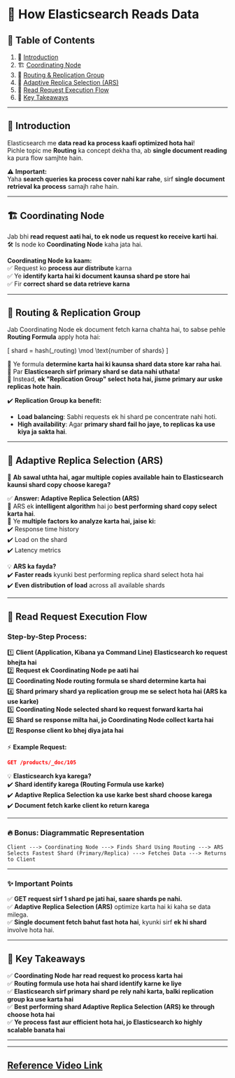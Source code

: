 # 📌 **How Elasticsearch Reads Data**  

## 📜 **Table of Contents**  
1. 🔹 [Introduction](#introduction)  
2. 🏗️ [Coordinating Node](#coordinating-node)  
3. 🔄 [Routing & Replication Group](#routing--replication-group)  
4. 🧠 [Adaptive Replica Selection (ARS)](#adaptive-replica-selection-ars)  
5. 🚀 [Read Request Execution Flow](#read-request-execution-flow)  
6. 🎯 [Key Takeaways](#key-takeaways)  

---

## 🔹 **Introduction**  
Elasticsearch me **data read ka process kaafi optimized hota hai**!  
Pichle topic me **Routing** ka concept dekha tha, ab **single document reading** ka pura flow samjhte hain.  

⚠️ **Important:**  
Yaha **search queries ka process cover nahi kar rahe**, sirf **single document retrieval ka process** samajh rahe hain.  

---

## 🏗️ **Coordinating Node**  
Jab bhi **read request aati hai, to ek node us request ko receive karti hai**.  
🛠️ Is node ko **Coordinating Node** kaha jata hai.  

**Coordinating Node ka kaam:**  
✅ Request ko **process aur distribute** karna  
✅ Ye **identify karta hai ki document kaunsa shard pe store hai**  
✅ Fir **correct shard se data retrieve karna**  

---

## 🔄 **Routing & Replication Group**  
Jab Coordinating Node ek document fetch karna chahta hai, to sabse pehle **Routing Formula** apply hota hai:  

\[
shard = hash(_routing) \mod \text{number of shards}
\]

🔹 Ye formula **determine karta hai ki kaunsa shard data store kar raha hai**.  
🔹 Par **Elasticsearch sirf primary shard se data nahi uthata!**  
🔹 Instead, **ek "Replication Group" select hota hai, jisme primary aur uske replicas hote hain**.  

✔️ **Replication Group ka benefit:**  
- **Load balancing**: Sabhi requests ek hi shard pe concentrate nahi hoti.  
- **High availability**: Agar **primary shard fail ho jaye, to replicas ka use kiya ja sakta hai**.  

---

## 🧠 **Adaptive Replica Selection (ARS)**  
📌 **Ab sawal uthta hai, agar multiple copies available hain to Elasticsearch kaunsi shard copy choose karega?**  

✅ **Answer: Adaptive Replica Selection (ARS)**  
🔹 ARS ek **intelligent algorithm** hai jo **best performing shard copy select karta hai**.  
🔹 Ye **multiple factors ko analyze karta hai, jaise ki:**  
  ✔️ Response time history  
  ✔️ Load on the shard  
  ✔️ Latency metrics  

💡 **ARS ka fayda?**  
✔️ **Faster reads** kyunki best performing replica shard select hota hai  
✔️ **Even distribution of load** across all available shards  

---

## 🚀 **Read Request Execution Flow**  

### **Step-by-Step Process:**  
1️⃣ **Client (Application, Kibana ya Command Line) Elasticsearch ko request bhejta hai**  
2️⃣ **Request ek Coordinating Node pe aati hai**  
3️⃣ **Coordinating Node routing formula se shard determine karta hai**  
4️⃣ **Shard primary shard ya replication group me se select hota hai (ARS ka use karke)**  
5️⃣ **Coordinating Node selected shard ko request forward karta hai**  
6️⃣ **Shard se response milta hai, jo Coordinating Node collect karta hai**  
7️⃣ **Response client ko bhej diya jata hai**  

⚡ **Example Request:**  
```json
GET /products/_doc/105
```
💡 **Elasticsearch kya karega?**  
✔️ **Shard identify karega (Routing Formula use karke)**  
✔️ **Adaptive Replica Selection ka use karke best shard choose karega**  
✔️ **Document fetch karke client ko return karega**  

---

### **🔥 Bonus: Diagrammatic Representation**
```
Client ---> Coordinating Node ---> Finds Shard Using Routing ---> ARS Selects Fastest Shard (Primary/Replica) ---> Fetches Data ---> Returns to Client
```

---

### **✨ Important Points**
✅ **GET request sirf 1 shard pe jati hai, saare shards pe nahi.**  
✅ **Adaptive Replica Selection (ARS)** optimize karta hai ki kaha se data milega.  
✅ **Single document fetch bahut fast hota hai**, kyunki sirf **ek hi shard** involve hota hai.  

---

## 🎯 **Key Takeaways**  
✅ **Coordinating Node har read request ko process karta hai**  
✅ **Routing formula use hota hai shard identify karne ke liye**  
✅ **Elasticsearch sirf primary shard pe rely nahi karta, balki replication group ka use karta hai**  
✅ **Best performing shard Adaptive Replica Selection (ARS) ke through choose hota hai**  
✅ **Ye process fast aur efficient hota hai, jo Elasticsearch ko highly scalable banata hai**  

---

---
[Reference Video Link](https://youtu.be/oz9PecSxE74?si=rQkFyvgPNj5r8a-9)
---